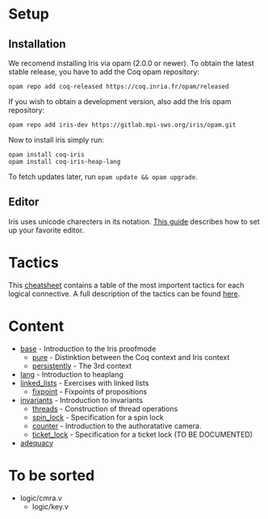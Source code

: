 # Setup
## Installation
We recomend installing Iris via opam (2.0.0 or
newer).  To obtain the latest stable release, you have to add the Coq opam
repository:

    opam repo add coq-released https://coq.inria.fr/opam/released

If you wish to obtain a development version, also add the Iris opam repository:

    opam repo add iris-dev https://gitlab.mpi-sws.org/iris/opam.git

Now to install iris simply run:

    opam install coq-iris
    opam install coq-iris-heap-lang

To fetch updates later, run `opam update && opam upgrade`.

## Editor
Iris uses unicode charecters in its notation. [This guide](https://gitlab.mpi-sws.org/iris/iris/-/blob/master/docs/editor.md) describes how to set up your favorite editor.

# Tactics
This [cheatsheet](/cheatsheet.md) contains a table of the most importent tactics for each logical connective. A full description of the tactics can be found [here](https://gitlab.mpi-sws.org/iris/iris/-/blob/master/docs/proof_mode.md).

# Content

- [base](/theories/base.v) - Introduction to the Iris proofmode
  - [pure](/theories/pure.v) - Distinktion between the Coq context and Iris context
  - [persistently](/theories/persistently.v) - The 3rd context
- [lang](/theories/lang.v) - Introduction to heaplang
- [linked_lists](/theories/linked_lists.v) - Exercises with linked lists
  - [fixpoint](/theories/fixpoint.v) - Fixpoints of propositions
- [invariants](/theories/invariants.v) - Introduction to invariants
  - [threads](/theories/threads.v) - Construction of thread operations
  - [spin_lock](/theories/spin_lock.v) - Specification for a spin lock
  - [counter](/theories/counter.v) - Introduction to the authoratative camera.
  - [ticket_lock](/theories/ticket_lock.v) - Specification for a ticket lock (TO BE DOCUMENTED)
- [adequacy](/theories/adequacy.v)

# To be sorted
- logic/cmra.v
  - logic/key.v
